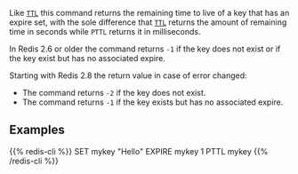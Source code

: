 Like [`TTL`](/commands/ttl) this command returns the remaining time to live of a key that has an
expire set, with the sole difference that [`TTL`](/commands/ttl) returns the amount of remaining
time in seconds while `PTTL` returns it in milliseconds.

In Redis 2.6 or older the command returns `-1` if the key does not exist or if the key exist but has no associated expire.

Starting with Redis 2.8 the return value in case of error changed:

* The command returns `-2` if the key does not exist.
* The command returns `-1` if the key exists but has no associated expire.

## Examples

{{% redis-cli %}}
SET mykey "Hello"
EXPIRE mykey 1
PTTL mykey
{{% /redis-cli %}}


